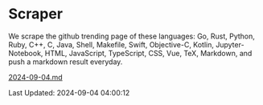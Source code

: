 # Scraper

We scrape the github trending page of these languages: Go, Rust, Python, Ruby, C++, C, Java, Shell, Makefile, Swift, Objective-C, Kotlin, Jupyter-Notebook, HTML, JavaScript, TypeScript, CSS, Vue, TeX, Markdown, and push a markdown result everyday.

[2024-09-04.md](https://github.com/yangwenmai/github-trending-backup/blob/master/2024-09-04.md)

Last Updated: 2024-09-04 04:00:12